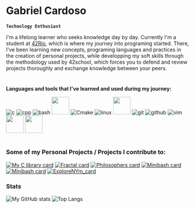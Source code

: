 # Gabriel Cardoso

**`Technology Enthusiast`**

I'm a lifelong learner who seeks knowledge day by day. Currently I'm a student at [42Rio](https://42.rio/), which is where my journey into programing started. There, I've been learning new concepts, programing languages and practices in the creation of personal projects, while developping my soft skills through the methodology used by 42school, which forces you to defend and review projects thoroughly and exchange knowledge between your peers.
#
**Languages and tools that I've learned and used during my journey:**

![c](https://user-images.githubusercontent.com/69059969/222242942-17a18754-a84e-4d8d-be59-60389c4f4b60.png)
![cpp](https://user-images.githubusercontent.com/69059969/222243042-dcf6ab94-e4ad-45be-9c6b-52db6418af08.png)
![bash](https://user-images.githubusercontent.com/69059969/222243096-9bd56c54-f26a-4a5a-93a4-8626b5f951e0.png)
<img src="https://user-images.githubusercontent.com/69059969/222246202-49c1c277-eaab-4456-87bf-76d6a52e9d78.jpg"  width="48" height="48">
![Cmake](https://user-images.githubusercontent.com/69059969/222246427-73e37fdc-50e8-4d9b-a314-5e9f2129098b.png)
![linux](https://user-images.githubusercontent.com/69059969/222243156-d438a8de-131c-4dd9-9442-0a279c880e6e.png)
<img src="https://user-images.githubusercontent.com/69059969/222243746-2e74e316-70e5-467d-9844-d9e2ea0ed743.png"  width="48" height="48">
![git](https://user-images.githubusercontent.com/69059969/222243217-0bbb71f6-d498-4cdf-9b21-d4e579e51f54.png)
![github](https://user-images.githubusercontent.com/69059969/222243273-d89993d1-da6f-4ae0-9116-6bfecacb2727.png)
![vim](https://user-images.githubusercontent.com/69059969/222243471-3da17d3a-9883-4710-bd98-4e4b1e4e63c2.png)
<img src="https://user-images.githubusercontent.com/69059969/222244054-e97e80df-baeb-4df4-a365-cb2b8f0d8d26.svg"  width="48" height="48">
<img src="https://user-images.githubusercontent.com/69059969/222244060-a6e73ac5-d600-49c6-8d42-878a5ee85d58.png"  width="48" height="48">
#
### Some of my Personal Projects / Projects I contribute to:
[![My C library card](https://github-readme-stats.vercel.app/api/pin/?username=gabrielclcardoso&theme=dark&repo=my_c_library)](https://github.com/gabrielclcardoso/my_c_library)
[![Fractal card](https://github-readme-stats.vercel.app/api/pin/?username=gabrielclcardoso&theme=dark&repo=fractal_exploration)](https://github.com/gabrielclcardoso/fractal_exploration.git)
[![Philosophers card](https://github-readme-stats.vercel.app/api/pin/?username=gabrielclcardoso&theme=dark&repo=dining_philosophers)](https://github.com/gabrielclcardoso/dining_philosophers)
[![Minibash card](https://github-readme-stats.vercel.app/api/pin/?username=gabrielclcardoso&theme=dark&repo=minibash)](https://github.com/gabrielclcardoso/minibash)
[![Minibash card](https://github-readme-stats.vercel.app/api/pin/?username=raytracers&theme=dark&repo=miniRT)](https://github.com/raytracers/miniRT)
[![ExploreNYm_card](https://github-readme-stats.vercel.app/api/pin/?username=explorenym&theme=dark&repo=bash-tool)](https://github.com/ExploreNYM/bash-tool)
### Stats
![My GitHub stats](https://github-readme-stats.vercel.app/api?username=gabrielclcardoso&theme=dark)
![Top Langs](https://github-readme-stats.vercel.app/api/top-langs/?username=gabrielclcardoso&hide=Roff,Objective-C&theme=dark&layout=compact)
